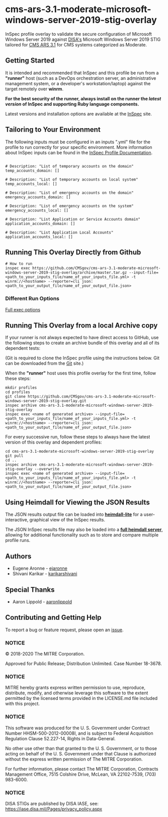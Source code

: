 # cms-ars-3.1-moderate-microsoft-windows-server-2019-stig-overlay

InSpec profile overlay to validate the secure configuration of Microsoft Windows Server 2019 against [DISA's](https://iase.disa.mil/stigs/Pages/index.aspx) Microsoft Windows Server 2019 STIG tailored for [CMS ARS 3.1](https://www.cms.gov/Research-Statistics-Data-and-Systems/CMS-Information-Technology/InformationSecurity/Info-Security-Library-Items/ARS-31-Publication.html) for CMS systems categorized as Moderate.

## Getting Started

It is intended and recommended that InSpec and this profile be run from a __"runner"__ host (such as a DevOps orchestration server, an administrative management system, or a developer's workstation/laptop) against the target remotely over __winrm__.

__For the best security of the runner, always install on the runner the _latest version_ of InSpec and supporting Ruby language components.__

Latest versions and installation options are available at the [InSpec](http://inspec.io/) site.

## Tailoring to Your Environment
The following inputs must be configured in an inputs ".yml" file for the profile to run correctly for your specific environment. More information about InSpec inputs can be found in the [InSpec Profile Documentation](https://www.inspec.io/docs/reference/profiles/).

```

# Description: "List of temporary accounts on the domain"
temp_accounts_domain: []

# Description: "List of temporary accounts on local system"
temp_accounts_local: []

# Description: "List of emergency accounts on the domain"
emergency_accounts_domain: []

# Description: "List of emergency accounts on the system"
emergency_accounts_local: []

# Description: "List Application or Service Accounts domain"
application_accounts_domain: []

# Description: "List Application Local Accounts"
application_accounts_local: []

```

## Running This Overlay Directly from Github

```
# How to run
inspec exec https://github.com/CMSgov/cms-ars-3.1-moderate-microsoft-windows-server-2019-stig-overlay/archive/master.tar.gz --input-file=<path_to_your_inputs_file/name_of_your_inputs_file.yml> -t winrm://<hostname> --reporter=cli json:<path_to_your_output_file/name_of_your_output_file.json>
```

### Different Run Options

  [Full exec options](https://docs.chef.io/inspec/cli/#options-3)

## Running This Overlay from a local Archive copy 

If your runner is not always expected to have direct access to GitHub, use the following steps to create an archive bundle of this overlay and all of its dependent tests:

(Git is required to clone the InSpec profile using the instructions below. Git can be downloaded from the [Git](https://git-scm.com/book/en/v2/Getting-Started-Installing-Git) site.)


When the __"runner"__ host uses this profile overlay for the first time, follow these steps:

```
mkdir profiles
cd profiles
git clone https://github.com/CMSgov/cms-ars-3.1-moderate-microsoft-windows-server-2019-stig-overlay.git
inspec archive cms-ars-3.1-moderate-microsoft-windows-server-2019-stig-overlay
inspec exec <name of generated archive> --input-file=<path_to_your_inputs_file/name_of_your_inputs_file.yml> -t winrm://<hostname> --reporter=cli json:<path_to_your_output_file/name_of_your_output_file.json>
```

For every successive run, follow these steps to always have the latest version of this overlay and dependent profiles:

```
cd cms-ars-3.1-moderate-microsoft-windows-server-2019-stig-overlay
git pull
cd ..
inspec archive cms-ars-3.1-moderate-microsoft-windows-server-2019-stig-overlay --overwrite
inspec exec <name of generated archive> --input-file=<path_to_your_inputs_file/name_of_your_inputs_file.yml> -t winrm://<hostname> --reporter=cli json:<path_to_your_output_file/name_of_your_output_file.json>
```

## Using Heimdall for Viewing the JSON Results

The JSON results output file can be loaded into __[heimdall-lite](https://heimdall-lite.mitre.org/)__ for a user-interactive, graphical view of the InSpec results. 

The JSON InSpec results file may also be loaded into a __[full heimdall server](https://github.com/mitre/heimdall)__, allowing for additional functionality such as to store and compare multiple profile runs.

## Authors
* Eugene Aronne - [ejaronne](https://github.com/ejaronne)
* Shivani Karikar - [karikarshivani](https://github.com/karikarshivani)

## Special Thanks
* Aaron Lippold - [aaronlippold](https://github.com/aaronlippold)

## Contributing and Getting Help
To report a bug or feature request, please open an [issue](https://github.com/CMSgov/cms-ars-3.1-moderate-microsoft-windows-server-2019-stig-overlay/issues/new).

### NOTICE

© 2018-2020 The MITRE Corporation.

Approved for Public Release; Distribution Unlimited. Case Number 18-3678.

### NOTICE 

MITRE hereby grants express written permission to use, reproduce, distribute, modify, and otherwise leverage this software to the extent permitted by the licensed terms provided in the LICENSE.md file included with this project.

### NOTICE  

This software was produced for the U. S. Government under Contract Number HHSM-500-2012-00008I, and is subject to Federal Acquisition Regulation Clause 52.227-14, Rights in Data-General.  

No other use other than that granted to the U. S. Government, or to those acting on behalf of the U. S. Government under that Clause is authorized without the express written permission of The MITRE Corporation.

For further information, please contact The MITRE Corporation, Contracts Management Office, 7515 Colshire Drive, McLean, VA  22102-7539, (703) 983-6000.

### NOTICE 

DISA STIGs are published by DISA IASE, see: https://iase.disa.mil/Pages/privacy_policy.aspx
